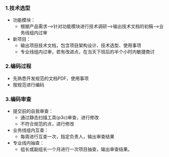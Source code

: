 ### **1.技术选型**

- 功能模块：
  - 根据产品需求-->针对功能模块进行技术调研-->输出技术文档的初稿-->业务线组内过审
- 新项目：
  - 输出项目技术文档，包含项目架构设计、技术选型、使用事项
  - 专业线组内过审，若有改进点，在当天下班后的半个小时内敏捷商讨

### **2.编码过程**

- 先熟悉开发规范的文档PDF，使用事项
- 按规范进行编码

### **3.编码审查**

- 提交前的自我审查：
  - 通过静态扫描工具(p3c)审查，进行修改
  - 不符合规范的点，进行修改
- 业务线组内互查：
  - 每周进行互查一次，指定负责人，输出审查结果
- 专业线内抽查：
  - 组长或副组长一个月进行一次项目抽查，输出审查结果。

